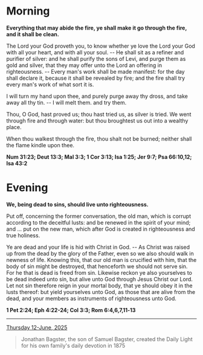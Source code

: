 # Morning

**Everything that may abide the fire, ye shall make it go through the fire, and it shalI be clean.**
 
The Lord your God proveth you, to know whether ye love the Lord your God with all your heart, and with all your soul. -- He shall sit as a refiner and purifier of silver: and he shall purify the sons of Levi, and purge them as gold and silver, that they may offer unto the Lord an offering in righteousness. -- Every man's work shall be made manifest: for the day shall declare it, because it shall be revealed by fire; and the fire shall try every man's work of what sort it is.
 
I will turn my hand upon thee, and purely purge away thy dross, and take away all thy tin. -- I will melt them. and try them.
 
Thou, O God, hast proved us; thou hast tried us, as silver is tried. We went through fire and through water: but thou broughtest us out into a wealthy place.
 
When thou walkest through the fire, thou shalt not be burned; neither shall the flame kindle upon thee.  

**Num 31:23; Deut 13:3; Mal 3:3; 1 Cor 3:13; Isa 1:25; Jer 9:7; Psa 66:10,12; Isa 43:2**

# Evening

**We, being dead to sins, should live unto righteousness.**
 
Put off, concerning the former conversation, the old man, which is corrupt according to the deceitful lusts: and be renewed in the spirit of your mind; and ... put on the new man, which after God is created in righteousness and true holiness.
 
Ye are dead and your life is hid with Christ in God. -- As Christ was raised up from the dead by the glory of the Father, even so we also should walk in newness of life. Knowing this, that our old man is crucified with him, that the body of sin might be destroyed, that henceforth we should not serve sin. For he that is dead is freed from sin. Likewise reckon ye also yourselves to be dead indeed unto sin, but alive unto God through Jesus Christ our Lord. Let not sin therefore reign in your mortal body, that ye should obey it in the lusts thereof: but yield yourselves unto God, as those that are alive from the dead, and your members as instruments of righteousness unto God.  

**1 Pet 2:24; Eph 4:22-24; Col 3:3; Rom 6:4,6,7,11‑13**

---

[Thursday 12-June, 2025](https://t.me/s/daily_light)

> Jonathan Bagster, the son of Samuel Bagster, created the Daily Light for his own family's daily devotion in 1875

